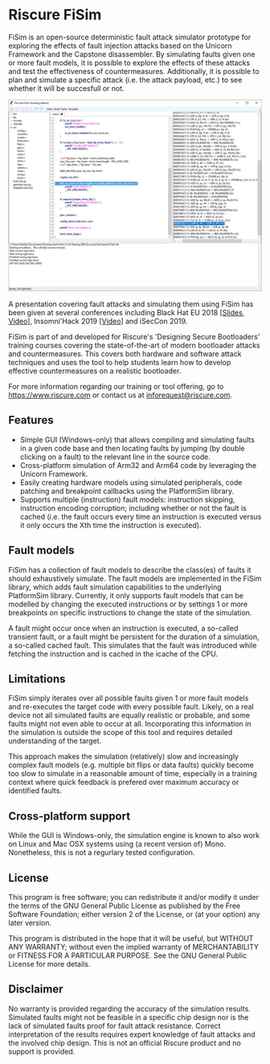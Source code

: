 
# Riscure FiSim

FiSim is an open-source deterministic fault attack simulator prototype for exploring the effects of fault injection attacks based on the Unicorn Framework and the Capstone disassembler. By simulating faults given one or more fault models, it is possible to explore the effects of these attacks and test the effectiveness of countermeasures. Additionally, it is possible to plan and simulate a specific attack (i.e. the attack payload, etc.) to see whether it will be succesfull or not.

![FiSim - an open-source deterministic fault attack simulator prototype](Docs/fisim.png)

A presentation covering fault attacks and simulating them using FiSim has been given at several conferences including Black Hat EU 2018 [[Slides](https://i.blackhat.com/eu-18/Thu-Dec-6/eu-18-Bogaard-Timmers-Secure-Boot-Under-Attack-Simulation-To-Enhance-Fau....pdf), [Video](https://www.youtube.com/watch?v=7DYkV4uZqS8)], Insomni'Hack 2019 [[Video](https://www.youtube.com/watch?v=_ZLJraOtrDA)] and iSecCon 2019.

FiSim is part of and developed for Riscure's 'Designing Secure Bootloaders' training courses covering the state-of-the-art of modern bootloader attacks and countermeasures. This covers both hardware and software attack techniques and uses the tool to help students learn how to develop effective countermeasures on a realistic bootloader.

For more information regarding our training or tool offering, go to https://www.riscure.com or contact us at inforequest@riscure.com.

## Features

- Simple GUI (Windows-only) that allows compiling and simulating faults in a given code base and then locating faults by jumping (by double clicking on a fault) to the relevant line in the source code.
- Cross-platform simulation of Arm32 and Arm64 code by leveraging the Unicorn Framework.
- Easily creating hardware models using simulated peripherals, code patching and breakpoint callbacks using the PlatformSim library.
- Supports multiple (instruction) fault models: instruction skipping, instruction encoding corruption; including whether or not the fault is cached (i.e. the fault occurs every time an instruction is executed versus it only occurs the Xth time the instruction is executed).

## Fault models

FiSim has a collection of fault models to describe the class(es) of faults it should exhaustively simulate. The fault models are implemented in the FiSim library, which adds fault simulation capabilities to the underlying PlatformSim library. Currently, it only supports fault models that can be modelled by changing the executed instructions or by settings 1 or more breakpoints on specific instructions to change the state of the simulation. 

A fault might occur once when an instruction is executed, a so-called transient fault, or a fault might be persistent for the duration of a simulation, a so-called cached fault. This simulates that the fault was introduced while fetching the instruction and is cached in the icache of the CPU. 

## Limitations

FiSim simply iterates over all possible faults given 1 or more fault models and re-executes the target code with every possible fault. Likely, on a real device not all simulated faults are equally realistic or probable, and some faults might not even able to occur at all. Incorporating this information in the simulation is outside the scope of this tool and requires detailed understanding of the target.

This approach makes the simulation (relatively) slow and increasingly complex fault models (e.g. multiple bit flips or data faults) quickly become too slow to simulate in a reasonable amount of time, especially in a training context where quick feedback is prefered over maximum accuracy or identified faults.

## Cross-platform support

While the GUI is Windows-only, the simulation engine is known to also work on Linux and Mac OSX systems using (a recent version of) Mono. Nonetheless, this is not a regurlary tested configuration.

## License

This program is free software; you can redistribute it and/or modify it under the terms of the GNU General Public License as published by the Free Software Foundation; either version 2 of the License, or (at your option) any later version.

This program is distributed in the hope that it will be useful, but WITHOUT ANY WARRANTY; without even the implied warranty of MERCHANTABILITY or FITNESS FOR A PARTICULAR PURPOSE.  See the GNU General Public License for more details.

## Disclaimer

No warranty is provided regarding the accuracy of the simulation results. Simulated faults might not be feasible in a specific chip design nor is the lack of simulated faults proof for fault attack resistance.
Correct interpretation of the results requires expert knowledge of fault attacks and the involved chip design. This is not an official Riscure product and no support is provided.